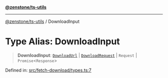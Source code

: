 [**@zenstone/ts-utils**](../README.md)

***

[@zenstone/ts-utils](../globals.md) / DownloadInput

# Type Alias: DownloadInput

> **DownloadInput**: [`DownloadUrl`](DownloadUrl.md) \| [`DownloadRequest`](DownloadRequest.md) \| `Request` \| `Promise`\<`Response`\>

Defined in: [src/fetch-download/types.ts:7](https://github.com/janpoem/ts-utils/blob/034fdce9c8e357e20394a193c81088a159ce6f86/src/fetch-download/types.ts#L7)
